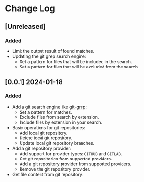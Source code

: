 # Change Log

## [Unreleased]

### Added
- Limit the output result of found matches.
- Updating the git grep search engine:
  - Set a pattern for files that will be included in the search.
  - Set a pattern for files that will be excluded from the search.

## [0.0.1] 2024-01-18

### Added
- Add a git search engine like [git-grep](https://git-scm.com/docs/git-grep):
  - Set a pattern for matches.
  - Exclude files from search by extension.
  - Include files by extension in your search.
- Basic operations for git repositories:
  - Add local git repository.
  - Delete local git repository.
  - Update local git repository branches.
- Add a git repository provider:
  - Add support for provider types: `GITHUB` and `GITLAB`.
  - Get git repositories from supported providers.
  - Add a git repository provider from supported providers.
  - Remove the git repository provider.
- Get file content from git repository.
